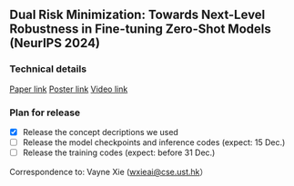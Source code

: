 ## Dual Risk Minimization: Towards Next-Level Robustness in Fine-tuning Zero-Shot Models (NeurIPS 2024)

### Technical details
[Paper link](https://arxiv.org/abs/2411.19757)          [Poster link](https://drive.google.com/file/d/1kD7zwrWxMg_7JaZ3J3dP0uuPh2zsUC5V/view?usp=drive_link)          [Video link](https://neurips.cc/virtual/2024/poster/93578)

### Plan for release

- [x] Release the concept decriptions we used 
- [ ] Release the model checkpoints and inference codes (expect: 15 Dec.)
- [ ] Release the training codes (expect: before 31 Dec.)

Correspondence to: Vayne Xie (wxieai@cse.ust.hk）

